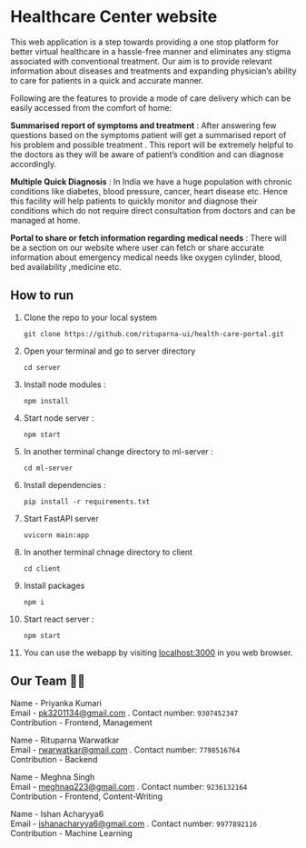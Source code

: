 # Healthcare Center website
This web application is a step towards providing a one stop platform for better virtual healthcare in a hassle-free manner and eliminates any stigma associated with conventional treatment. Our aim is to provide relevant information about diseases and treatments and expanding physician’s ability to care for patients in a quick and accurate manner.

Following are the features to provide a mode of care delivery which can be easily accessed from the comfort of home:

**Summarised report of symptoms and treatment** : After answering few questions based on the symptoms patient will get a summarised report of his problem and possible treatment . This report will be extremely helpful to the doctors as they will be aware of patient’s condition and can diagnose accordingly. 

**Multiple Quick Diagnosis** :  In India we have a huge population with chronic conditions like diabetes, blood pressure, cancer, heart disease etc. Hence this facility will help patients to quickly monitor and diagnose their conditions which do not require direct consultation from doctors and can be managed at home.

**Portal to share or fetch information regarding medical needs** : There will be a section on our website where user can fetch or share  accurate information about emergency medical needs like oxygen cylinder, blood, bed availability ,medicine etc.  

## How to run 
1. Clone the repo to your local system

    ```git clone https://github.com/rituparna-ui/health-care-portal.git ```
2. Open your terminal and go to server directory

    ``` cd server ```
3. Install node modules : 
    
    ```npm install ``` 
    
   
4. Start node server : 
    
    ```npm start ```

5. In another terminal change directory to ml-server : 
    
    ```cd ml-server```

6. Install dependencies :

    ``` pip install -r requirements.txt ``` 
7. Start FastAPI server

    ```uvicorn main:app```
8. In another terminal chnage directory to client

    ```cd client ```

9. Install packages

    ```npm i```
10. Start react server :
 
    ```npm start```
11. You can use the webapp by visiting [localhost:3000](http://127.0.0.1:3000/) in you web browser.


## Our Team 🧑‍💻<br />   
Name - Priyanka Kumari  <br />
Email - pk3201134@gmail.com . Contact number: `9307452347` <br />
Contribution - Frontend, Management <br />
  
Name - Rituparna Warwatkar  <br />
Email - rwarwatkar@gmail.com .  Contact number: `7798516764` <br />
Contribution - Backend <br />

Name - Meghna Singh <br />
Email - meghnaq223@gmail.com .  Contact number: `9236132164` <br />
Contribution - Frontend, Content-Writing <br />
  
Name - Ishan Acharyya6 <br />
Email - ishanacharyya6@gmail.com .  Contact number: `9977892116` <br />
Contribution - Machine Learning <br />
